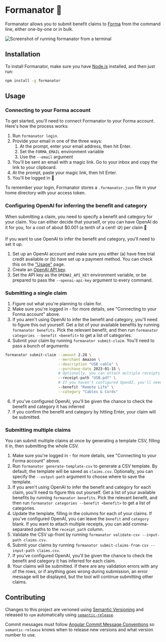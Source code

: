 # Formanator 🤖

Formanator allows you to submit benefit claims to [Forma](https://www.joinforma.com/) from the command line, either one-by-one or in bulk.

![Screenshot of running `formanator` from a terminal](https://github.com/timrogers/formanator/assets/116134/2979fda6-415c-4212-9263-7707841a03bf)

## Installation

To install Formanator, make sure you have [Node.js](https://nodejs.org/en) installed, and then just run:

```bash
npm install -g formanator
```

## Usage

### Connecting to your Forma account

To get started, you'll need to connect Formanator to your Forma account. Here's how the process works:

1. Run `formanator login`.
2. Provide your email in one of the three ways:
    1. At the prompt, enter your email address, then hit Enter.
    2. Set the `FORMA_EMAIL` environment variable
    3. Use the `--email` argument
3. You'll be sent an email with a magic link. Go to your inbox and copy the link to your clipboard.
4. At the prompt, paste your magic link, then hit Enter.
5. You'll be logged in 🥳

To remember your login, Formanator stores a `.formanator.json` file in your home directory with your access token.

### Configuring OpenAI for inferring the benefit and category

When submitting a claim, you need to specify a benefit and category for your claim. You can either decide that yourself, or you can have OpenAI do it for you, for a cost of about $0.001 (a tenth of a cent! 🪙) per claim 🧠

If you want to use OpenAI to infer the benefit and category, you'll need to set it up.

1. Set up an OpenAI account and make sure you either (a) have free trial credit available or (b) have set up a payment method. You can check this on the ["Usage"](https://platform.openai.com/account/usage) page.
2. Create an [OpenAI API key](https://platform.openai.com/account/api-keys).
3. Set the API key as the `OPENAI_API_KEY` environment variable, or be prepared to pass the `--openai-api-key` argument to every command.

### Submitting a single claim

1. Figure out what you're planning to claim for.
2. Make sure you're logged in - for more details, see "Connecting to your Forma account" above.
3. If you aren't using OpenAI to infer the benefit and category, you'll need to figure this out yourself. Get a list of your available benefits by running `formanator benefits`. Pick the relevant benefit, and then run `formanator categories --benefit <benefit>` to get a list of categories.
4. Submit your claim by running `formanator submit-claim`. You'll need to pass a bunch of arguments:

```bash
formanator submit-claim --amount 2.28 \
                        --merchant Amazon \
                        --description "USB cable" \
                        --purchase-date 2023-01-15 \
                        # Optionally, you can attach multiple receipts by specifying this argument multiple times
                        --receipt-path "USB.pdf" \
                        # If you haven't configured OpenAI, you'll need to specify the benefit and category
                        --benefit "Remote Life" \
                        --category "Cables & Cords"
```

6. If you've configured OpenAI, you'll be given the chance to check the benefit and category it has inferred
7. If you confirm the benefit and category by hitting Enter, your claim will be submitted.

### Submitting multiple claims

You can submit multiple claims at once by generating a template CSV, filling it in, then submitting the whole CSV.

1. Make sure you're logged in - for more details, see "Connecting to your Forma account" above.
2. Run `formanator generate-template-csv` to generate a CSV template. By default, the template will be saved as `claims.csv`. Optionally, you can specify the `--output-path` argument to choose where to save the template.
3. If you aren't using OpenAI to infer the benefit and category for each claim, you'll need to figure this out yourself. Get a list of your available benefits by running `formanator benefits`. Pick the relevant benefit, and then run `formanator categories --benefit <benefit>` to get a list of categories.
4. Update the template, filling in the columns for each of your claims. If you've configured OpenAI, you can leave the `benefit` and `category` blank. If you want to attach multiple receipts, you can add comma-separated paths to the `receipt_path` column.
5. Validate the CSV up-front by running `formanator validate-csv --input-path claims.csv`.
6. Submit your claims by running `formanator submit-claims-from-csv --input-path claims.csv`.
7. If you've configured OpenAI, you'll be given the chance to check the benefit and category it has inferred for each claim.
8. Your claims will be submitted. If there are any validation errors with any of the rows, or if anything goes wrong during submission, an error message will be displayed, but the tool will continue submitting other claims.

## Contributing

Changes to this project are verioned using [Semantic Versioning](https://semver.org/) and released to `npm` automatically using [`semantic-release`](https://github.com/semantic-release/semantic-release). 

Commit messages must follow [Angular Commit Message Conventions](https://github.com/angular/angular/blob/master/CONTRIBUTING.md#-commit-message-format) so `semantic-release` knows when to release new versions and what version number to use.
